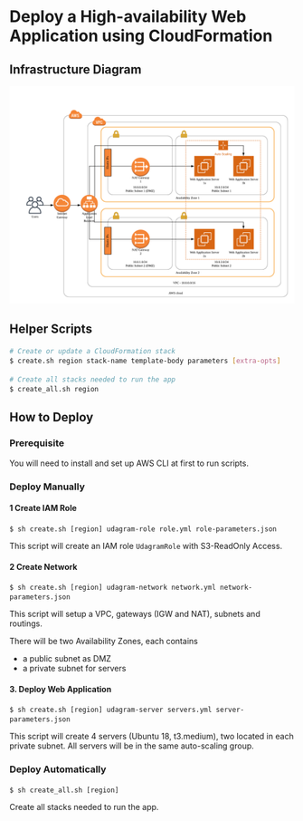 # Deploy a High-availability Web Application using CloudFormation


## Infrastructure Diagram

![Infrastructure Diagram](diagram.png)

## Helper Scripts

```bash
# Create or update a CloudFormation stack
$ create.sh region stack-name template-body parameters [extra-opts]

# Create all stacks needed to run the app
$ create_all.sh region

```

## How to Deploy


### Prerequisite

You will need to install and set up AWS CLI at first to run scripts.


### Deploy Manually

#### 1 Create IAM Role

`$ sh create.sh [region] udagram-role role.yml role-parameters.json`

This script will create an IAM role `UdagramRole` with S3-ReadOnly Access.


#### 2 Create Network

`$ sh create.sh [region] udagram-network network.yml network-parameters.json`

This script will setup a VPC, gateways (IGW and NAT), subnets and routings.

There will be two Availability Zones, each contains
- a public subnet as DMZ
- a private subnet for servers


#### 3. Deploy Web Application

`$ sh create.sh [region] udagram-server servers.yml server-parameters.json`

This script will create 4 servers (Ubuntu 18, t3.medium), two located in each private subnet.
All servers will be in the same auto-scaling group.


### Deploy Automatically

`$ sh create_all.sh [region]`

Create all stacks needed to run the app.
